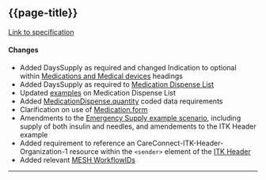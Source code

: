## {{page-title}}

[Link to specification](https://developer.nhs.uk/apis/digitalmedicines-1.2.3-private-beta/)

#### Changes

- Added DaysSupply as required and changed Indication to optional within [Medications and Medical devices](https://developer.nhs.uk/apis/digitalmedicines-1.2.3-private-beta/explore_medication_ES.html) headings
- Added DaysSupply as required to [Medication Dispense List](https://developer.nhs.uk/apis/digitalmedicines-1.2.3-private-beta/build_medication_dispense_list.html#medicationdispense)
- Updated [examples](https://developer.nhs.uk/apis/digitalmedicines-1.2.3-private-beta/build_medication_dispense_list.html#medication-dispense-list-examples) on Medication Dispense List
- Added [MedicationDispense.quantity](https://developer.nhs.uk/apis/digitalmedicines-1.2.3-private-beta/build_medication_dispense_list.html#quantity) coded data requirements
- Clarification on use of [Medication.form](https://developer.nhs.uk/apis/digitalmedicines-1.2.3-private-beta/build_medication_dispense_list.html#medicationform)
- Amendments to the [Emergency Supply example scenario](https://developer.nhs.uk/apis/digitalmedicines-1.2.3-private-beta/engage_william_smith_meds.html), including supply of both insulin and needles, and amendements to the ITK Header example
- Added requirement to reference an CareConnect-ITK-Header-Organization-1 resource within the `<sender>` element of the [ITK Header](https://developer.nhs.uk/apis/digitalmedicines-1.2.3-private-beta/explore.html#itk3-messaging-requirements)
- Added relevant [MESH WorkflowIDs](https://developer.nhs.uk/apis/digitalmedicines-1.2.3-private-beta/explore_transport.html#mesh-workflowids)

---